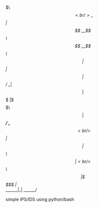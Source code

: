  $$$$$$\ $$$$$$$\   $$$$$$\ <br />
 \_$$  _|$$  __$$\ $$  __$$\ <br />
   $$ |  $$ |  $$ |$$ /  \__| <br />
   $$ |  $$$$$$$  |\$$$$$$\  <br />
   $$ |  $$  ____/  \____$$\ <br />
   $$ |  $$ |      $$\   $$ |<br />
 $$$$$$\ $$ |      \$$$$$$  |<br />
 \______|\__|       \______/ <br />

simple iPS/IDS using python/bash
